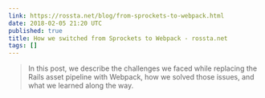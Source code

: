 ```yaml
---
link: https://rossta.net/blog/from-sprockets-to-webpack.html
date: 2018-02-05 21:20 UTC
published: true
title: How we switched from Sprockets to Webpack - rossta.net
tags: []
---
```


<blockquote>In this post, we describe the challenges we faced while replacing the Rails asset pipeline with Webpack, how we solved those issues, and what we learned along the way.</blockquote>
